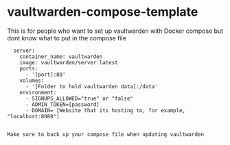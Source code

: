 # vaultwarden-compose-template

This is for people who want to set up vaultwarden with Docker compose but dont know what to put in the compose file

```services:
  server:
    container_name: vaultwarden
    image: vaultwarden/server:latest
    ports:
      - '[port]:80'
    volumes:
      - '[Folder to hold vaultwarden data]:/data'
    environment:
      - SIGNUPS_ALLOWED="true" or "false"
      - ADMIN_TOKEN=[password] 
      - DOMAIN= [Website that its hosting to, for example, "localhost:8080"]


Make sure to back up your compose file when updating vaultwarden
